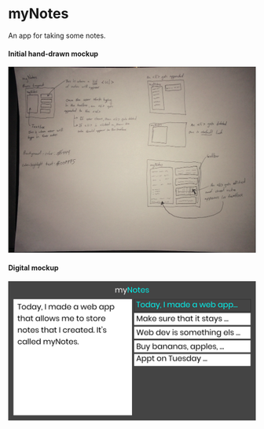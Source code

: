 # myNotes
An app for taking some notes.

#### Initial hand-drawn mockup
![Alt text](mockups/myNotes_initial_mockup.png?raw=true "Initial Mockup")

#### Digital mockup
![Alt text](mockups/myNotes_digital_mockup.png?raw=true "Initial Mockup")

